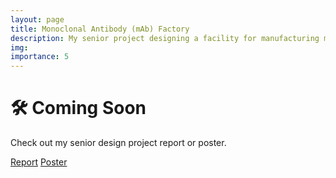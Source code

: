 ```yaml
---
layout: page
title: Monoclonal Antibody (mAb) Factory
description: My senior project designing a facility for manufacturing mAbs.
img: 
importance: 5
---
```


# 🛠️ Coming Soon
Check out my senior design project report or poster. 

<a class="btn btn-sm" role="button" href="{{ '/assets/pdf/Senior-Design.pdf' | absolute_url }}">Report</a>
<a class="btn btn-sm" role="button" href="{{ '/assets/pdf/AICHEs-and-Pains.pdf' | absolute_url }}">Poster</a>